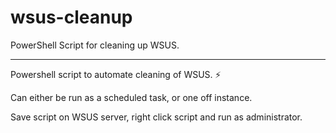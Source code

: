 # wsus-cleanup

PowerShell Script for cleaning up WSUS.

----

Powershell script to automate cleaning of WSUS. :zap:

Can either be run as a scheduled task, or one off instance.

Save script on WSUS server, right click script and run as administrator.
